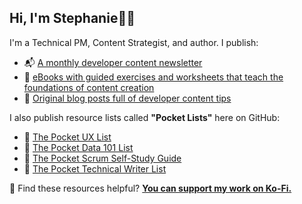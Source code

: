 ## Hi, I'm Stephanie👋🏽

I'm a Technical PM, Content Strategist, and author. I publish:

- 📬 [A monthly developer content newsletter](http://bit.ly/devcontentdigest)
- 📖 [eBooks with guided exercises and worksheets that teach the foundations of content creation](www.developersguidetocontent.com)
- 📝 [Original blog posts full of developer content tips](www.stephaniemorillo.co/blog)


I also publish resource lists called **"Pocket Lists"** here on GitHub:

- 📌 [The Pocket UX List](https://github.com/rubymorillo/pocket-ux-list)
- 📌 [The Pocket Data 101 List](https://github.com/rubymorillo/pocket-data-101-list)
- 📌 [The Pocket Scrum Self-Study Guide](https://github.com/rubymorillo/pocket-scrum-self-study-list)
- 📌 [The Pocket Technical Writer List](https://github.com/rubymorillo/pocket-tech-writing-list)


💫 Find these resources helpful? [**You can support my work on Ko-Fi.**](www.ko-fi.com/stephaniemorillo.com)
